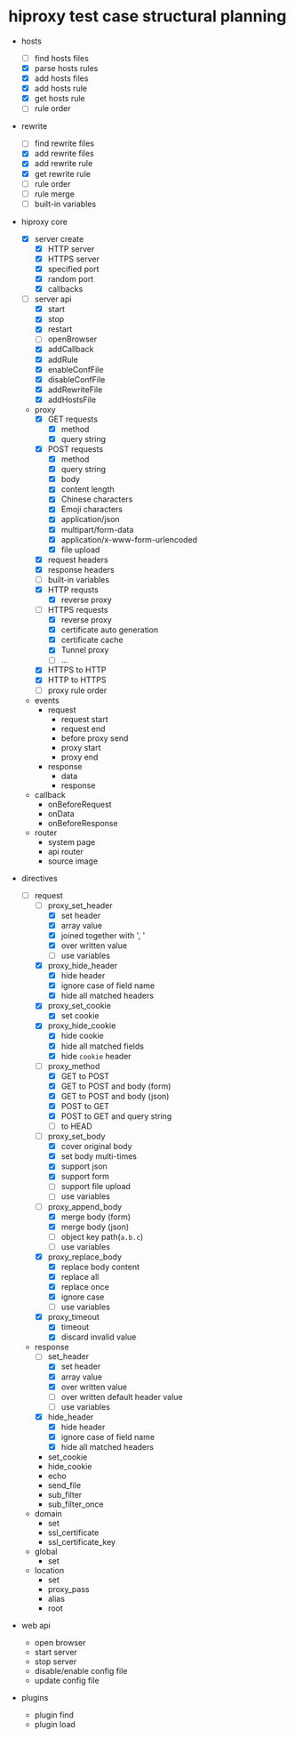 # hiproxy test case structural planning

* hosts
  - [ ] find hosts files
  - [x] parse hosts rules
  - [x] add hosts files
  - [x] add hosts rule
  - [x] get hosts rule
  - [ ] rule order

* rewrite
  - [ ] find rewrite files
  - [x] add rewrite files
  - [x] add rewrite rule
  - [x] get rewrite rule
  - [ ] rule order
  - [ ] rule merge
  - [ ] built-in variables

* hiproxy core
  - [x] server create
    - [x] HTTP server
    - [x] HTTPS server
    - [x] specified port
    - [x] random port
    - [x] callbacks
  - [ ] server api
    - [x] start
    - [x] stop
    - [x] restart
    - [ ] openBrowser
    - [x] addCallback
    - [x] addRule
    - [x] enableConfFile
    - [x] disableConfFile
    - [x] addRewriteFile
    - [x] addHostsFile
  * proxy
    - [x] GET requests
      - [x] method
      - [x] query string
    - [x] POST requests
      - [x] method
      - [x] query string
      - [x] body
      - [x] content length
      - [x] Chinese characters
      - [x] Emoji characters
      - [x] application/json
      - [x] multipart/form-data
      - [x] application/x-www-form-urlencoded
      - [x] file upload
    - [x] request headers
    - [x] response headers
    - [ ] built-in variables 
    - [x] HTTP requsts
      - [x] reverse proxy
    - [ ] HTTPS requests
      - [x] reverse proxy
      - [x] certificate auto generation
      - [x] certificate cache
      - [x] Tunnel proxy
      - [ ] ...
    - [x] HTTPS to HTTP
    - [x] HTTP to HTTPS
    - [ ] proxy rule order
  * events
    * request
      * request start
      * request end
      * before proxy send
      * proxy start
      * proxy end
    * response
      * data
      * response
  * callback
    * onBeforeRequest
    * onData
    * onBeforeResponse
  * router
    * system page
    * api router
    * source image

* directives
  - [ ] request
    - [ ] proxy_set_header
      - [x] set header
      - [x] array value
      - [x] joined together with ', '
      - [x] over written value
      - [ ] use variables
    - [x] proxy_hide_header
      - [x] hide header
      - [x] ignore case of field name
      - [x] hide all matched headers
    - [x] proxy_set_cookie
      - [x] set cookie
    - [x] proxy_hide_cookie
      - [x] hide cookie
      - [x] hide all matched fields
      - [x] hide `cookie` header
    - [ ] proxy_method
      - [x] GET to POST
      - [x] GET to POST and body (form)
      - [x] GET to POST and body (json)
      - [x] POST to GET
      - [x] POST to GET and query string
      - [ ] to HEAD
    - [ ] proxy_set_body
      - [x] cover original body
      - [x] set body multi-times
      - [x] support json
      - [x] support form
      - [ ] support file upload
      - [ ] use variables
    - [ ] proxy_append_body
      - [x] merge body (form)
      - [x] merge body (json)
      - [ ] object key path(`a.b.c`)
      - [ ] use variables
    - [x] proxy_replace_body
      - [x] replace body content
      - [x] replace all
      - [x] replace once
      - [x] ignore case
      - [ ] use variables
    - [x] proxy_timeout
      - [x] timeout
      - [x] discard invalid value
  * response
    - [ ] set_header
      - [x] set header
      - [x] array value
      - [x] over written value
      - [ ] over written default header value
      - [ ] use variables
    - [x] hide_header
      - [x] hide header
      - [x] ignore case of field name
      - [x] hide all matched headers
    * set_cookie
    * hide_cookie
    * echo
    * send_file
    * sub_filter
    * sub_filter_once
  * domain
    * set
    * ssl_certificate
    * ssl_certificate_key
  * global
    * set
  * location
    * set
    * proxy_pass
    * alias
    * root

* web api
  * open browser
  * start server
  * stop server
  * disable/enable config file
  * update config file

* plugins
  * plugin find
  * plugin load
